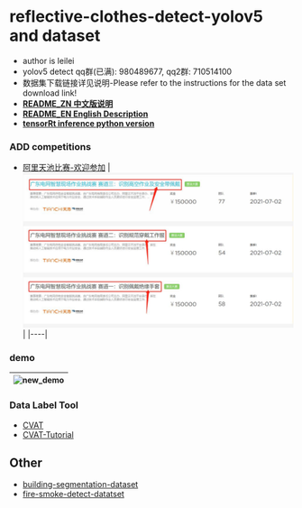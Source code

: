# reflective-clothes-detect-yolov5 and dataset 

* author is leilei
* yolov5 detect qq群(已满): 980489677, qq2群: 710514100
* 数据集下载链接详见说明-Please refer to the instructions for the data set download link!
* [**README_ZN 中文版说明**](https://github.com/gengyanlei/reflective-clothes-detect/blob/master/README_ZN.md)
* [**README_EN English Description**](https://github.com/gengyanlei/reflective-clothes-detect/blob/master/README_EN.md)
* [**tensorRt inference python version**](https://github.com/gengyanlei/onnx2tensorRt)

### ADD competitions
+ [阿里天池比赛-欢迎参加](https://tianchi.aliyun.com/competition/gameList/activeList)
|![game](./result/ali_guangdong.jpg)|
|----|

### demo
|![new_demo](./result/re_pred.jpg)|
|----|

### Data Label Tool
+ [CVAT](https://github.com/openvinotoolkit/cvat)
+ [CVAT-Tutorial](https://blog.csdn.net/LEILEI18A/article/details/113385510)

## Other
* [building-segmentation-dataset](https://github.com/gengyanlei/build_segmentation_dataset)
* [fire-smoke-detect-datatset](https://github.com/gengyanlei/fire-detect-yolov4)